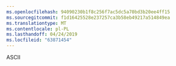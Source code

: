 ```yaml
---
ms.openlocfilehash: 94090230b1f8c256f7ac5dc5a70bd3b20ee4ff15
ms.sourcegitcommit: f1d16425528e237257ca3b58eb49217a514849ea
ms.translationtype: MT
ms.contentlocale: pl-PL
ms.lasthandoff: 04/24/2019
ms.locfileid: "63871454"
---
```

ASCII